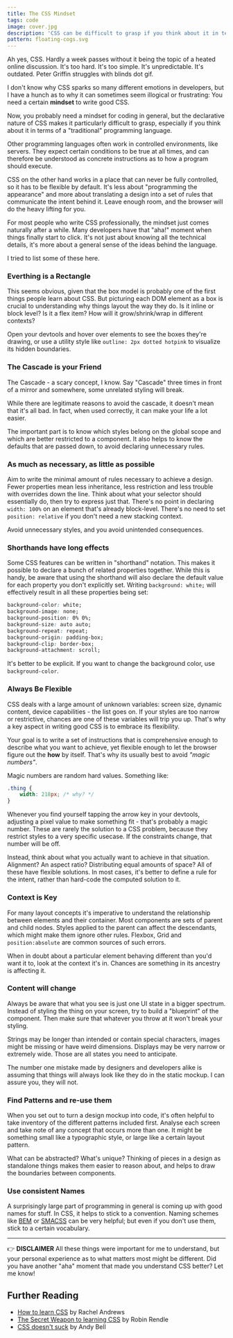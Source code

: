 ```yaml
---
title: The CSS Mindset
tags: code
image: cover.jpg
description: 'CSS can be difficult to grasp if you think about it in terms of a "traditional" programming language. There is a certain mindset involved that helps to understand why it works the way it does.'
pattern: floating-cogs.svg
---
```


Ah yes, CSS. Hardly a week passes without it being the topic of a heated online discussion. It's too hard. It's too simple. It's unpredictable. It's outdated. Peter Griffin struggles with blinds dot gif.

I don't know why CSS sparks so many different emotions in developers, but I have a hunch as to why it can sometimes seem illogical or frustrating: You need a certain __mindset__ to write good CSS.

Now, you probably need a mindset for coding in general, but the declarative nature of CSS makes it particularly difficult to grasp, especially if you think about it in terms of a "traditional" programming language. 

Other programming languages often work in controlled environments, like servers. They expect certain conditions to be true at all times, and can therefore be understood as concrete instructions as to how a program should execute. 

CSS on the other hand works in a place that can never be fully controlled, so it has to be flexible by default. It's less about "programming the appearance" and more about translating a design into a set of rules that communicate the intent behind it. Leave enough room, and the browser will do the heavy lifting for you.

For most people who write CSS professionally, the mindset just comes naturally after a while. Many developers have that "aha!" moment when things finally start to click. It's not just about knowing all the technical details, it's more about a general sense of the ideas behind the language. 

I tried to list some of these here.

### Everthing is a Rectangle

This seems obvious, given that the box model is probably one of the first things people learn about CSS. But picturing each DOM element as a box is crucial to understanding why things layout the way they do. Is it inline or block level? Is it a flex item? How will it grow/shrink/wrap in different contexts?

Open your devtools and hover over elements to see the boxes they're drawing, or use a utility style like `outline: 2px dotted hotpink` to visualize its hidden boundaries.

### The Cascade is your Friend

The Cascade - a scary concept, I know. Say "Cascade" three times in front of a mirror and somewhere, some unrelated styling will break. 

While there are legitimate reasons to avoid the cascade, it doesn't mean that it's all bad. In fact, when used correctly, it can make your life a lot easier.

The important part is to know which styles belong on the global scope and which are better restricted to a component. It also helps to know the defaults that are passed down, to avoid declaring unnecessary rules.

### As much as necessary, as little as possible

Aim to write the minimal amount of rules necessary to achieve a design. Fewer properties mean less inheritance, less restriction and less trouble with overrides down the line. Think about what your selector should essentially do, then try to express just that. There's no point in declaring `width: 100%` on an element that's already block-level. There's no need to set `position: relative` if you don't need a new stacking context.

Avoid unnecessary styles, and you avoid unintended consequences.

### Shorthands have long effects

Some CSS features can be written in "shorthand" notation. This makes it possible to declare a bunch of related properties together. While this is handy, be aware that using the shorthand will also declare the default value for each property you don't explicitly set. Writing `background: white;` will effectively result in all these properties being set:

```css
background-color: white;
background-image: none;
background-position: 0% 0%;
background-size: auto auto;
background-repeat: repeat;
background-origin: padding-box;
background-clip: border-box;
background-attachment: scroll;
```

It's better to be explicit. If you want to change the background color, use `background-color`.

### Always Be Flexible

CSS deals with a large amount of unknown variables: screen size, dynamic content, device capabilities - the list goes on. If your styles are too narrow or restrictive, chances are one of these variables will trip you up. That's why a key aspect in writing good CSS is to embrace its flexibility.

Your goal is to write a set of instructions that is comprehensive enough to describe what you want to achieve, yet flexible enough to let the browser figure out the __how__ by itself. That's why its usually best to avoid _"magic numbers"_.

Magic numbers are random hard values. Something like:

```css
.thing {
    width: 218px; /* why? */
}
```

Whenever you find yourself tapping the arrow key in your devtools, adjusting a pixel value to make something fit - that's probably a magic number. These are rarely the solution to a CSS problem, because they restrict styles to a very specific usecase. If the constraints change, that number will be off. 

Instead, think about what you actually want to achieve in that situation. Alignment? An aspect ratio? Distributing equal amounts of space? All of these have flexible solutions. In most cases, it's better to define a rule for the intent, rather than hard-code the computed solution to it.

### Context is Key

For many layout concepts it's imperative to understand the relationship between elements and their container. Most components are sets of parent and child nodes. Styles applied to the parent can affect the descendants, which might make them ignore other rules. Flexbox, Grid and `position:absolute` are common sources of such errors. 

When in doubt about a particular element behaving different than you'd want it to, look at the context it's in. Chances are something in its ancestry is affecting it. 

### Content will change

Always be aware that what you see is just one UI state in a bigger spectrum. Instead of styling the thing on your screen, try to build a "blueprint" of the component. Then make sure that whatever you throw at it won't break your styling. 

Strings may be longer than intended or contain special characters, images might be missing or have weird dimensions. Displays may be very narrow or extremely wide. Those are all states you need to anticipate.

The number one mistake made by designers and developers alike is assuming that things will always look like they do in the static mockup. I can assure you, they will not. 

### Find Patterns and re-use them

When you set out to turn a design mockup into code, it's often helpful to take inventory of the different patterns included first. Analyse each screen and take note of any concept that occurs more than one. It might be something small like a typographic style, or large like a certain layout pattern.

What can be abstracted? What's unique? Thinking of pieces in a design as standalone things makes them easier to reason about, and helps to draw the boundaries between components.

### Use consistent Names

A surprisingly large part of programming in general is coming up with good names for stuff. In CSS, it helps to stick to a convention. Naming schemes like [BEM](http://getbem.com) or [SMACSS](http://smacss.com/) can be very helpful; but even if you don't use them, stick to a certain vocabulary. 

------

👉 __DISCLAIMER__
All these things were important for me to understand, but your personal experience as to what matters most might be different. Did you have another "aha" moment that made you understand CSS better? Let me know!

## Further Reading

* [How to learn CSS](https://www.smashingmagazine.com/2019/01/how-to-learn-css/) by Rachel Andrews
* [The Secret Weapon to learning CSS](https://css-tricks.com/the-secret-weapon-to-learning-css/) by Robin Rendle
* [CSS doesn't suck](https://andy-bell.design/wrote/css-doesnt-suck/) by Andy Bell